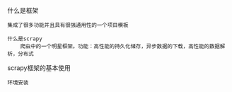 什么是框架

	集成了很多功能并且具有很强通用性的一个项目模板
	
	什么是scrapy
		爬虫中的一个明星框架。功能：高性能的持久化储存，异步数据的下载，高性能的数据解析，分布式

scrapy框架的基本使用

	环境安装